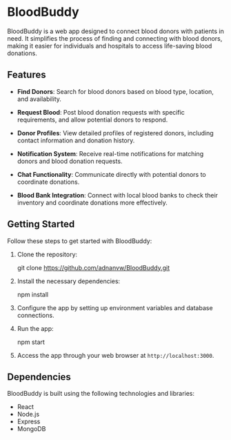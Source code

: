 # BloodBuddy

BloodBuddy is a web app designed to connect blood donors with patients in need. It simplifies the process of finding and connecting with blood donors, making it easier for individuals and hospitals to access life-saving blood donations.

## Features

- **Find Donors**: Search for blood donors based on blood type, location, and availability.

- **Request Blood**: Post blood donation requests with specific requirements, and allow potential donors to respond.

- **Donor Profiles**: View detailed profiles of registered donors, including contact information and donation history.

- **Notification System**: Receive real-time notifications for matching donors and blood donation requests.

- **Chat Functionality**: Communicate directly with potential donors to coordinate donations.

- **Blood Bank Integration**: Connect with local blood banks to check their inventory and coordinate donations more effectively.

## Getting Started

Follow these steps to get started with BloodBuddy:

1. Clone the repository:

  
   git clone https://github.com/adnanvw/BloodBuddy.git
  

2. Install the necessary dependencies:

   
   npm install
   

3. Configure the app by setting up environment variables and database connections.

4. Run the app:

 
   npm start
  

5. Access the app through your web browser at `http://localhost:3000`.

## Dependencies

BloodBuddy is built using the following technologies and libraries: 

- React
- Node.js
- Express
- MongoDB

